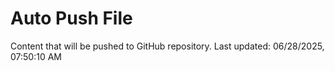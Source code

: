 # Auto Push File

Content that will be pushed to GitHub repository.
Last updated: 06/28/2025, 07:50:10 AM